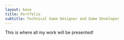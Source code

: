 ```yaml
---
layout: base
title: Portfolio
subtitle: Technical Game Designer and Game Developer
---
```


This is where all my work will be presented!
